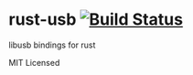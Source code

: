 rust-usb [![Build Status](https://travis-ci.org/kevinmehall/rust-usb.svg?branch=master)](https://travis-ci.org/kevinmehall/rust-usb)
========================

libusb bindings for rust

MIT Licensed
